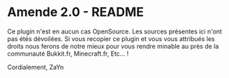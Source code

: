 # Amende 2.0 - README

Ce plugin n'est en aucun cas OpenSource.
Les sources présentes ici n'ont pas étés dévoilées.
Si vous recopier ce plugin  et vous vous attribués les droits nous ferons de notre mieux pour vous rendre minable au près de la communauté Bukkit.fr, Minecraft.fr, Etc... !

Cordialement,
ZaYn

